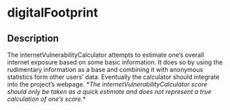 # digitalFootprint

## Description
The internetVulnerabilityCalculator attempts to estimate one’s overall internet exposure based on some basic information. 
It does so by using the rudimentary information as a base and combining it with anonymous statistics form other users’ data. 
Eventually the calculator should integrate into the project’s webpage. 
\**The internetVulnerabilityCalculator score should only be taken as a quick estimate and 
does not represent a true calculation of one’s score.*\*
